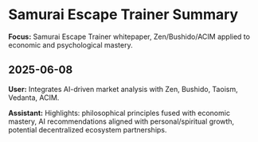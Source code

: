 # Samurai Escape Trainer Summary
**Focus:** Samurai Escape Trainer whitepaper, Zen/Bushido/ACIM applied to economic and psychological mastery.

## 2025-06-08
**User:** Integrates AI-driven market analysis with Zen, Bushido, Taoism, Vedanta, ACIM.

**Assistant:** Highlights: philosophical principles fused with economic mastery, AI recommendations aligned with personal/spiritual growth, potential decentralized ecosystem partnerships.
